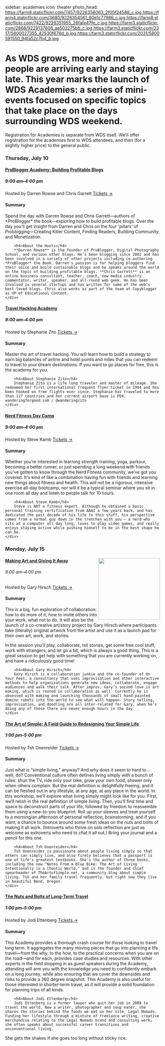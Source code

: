 sidebar: academies
icon: theater
photo_head: https://farm8.staticflickr.com/7457/9226356063_2f05f24588_c.jpg,https://farm4.staticflickr.com/3680/9226354561_60e1c77986_c.jpg,https://farm8.staticflickr.com/7422/9226351955_26fafe47fe_c.jpg,https://farm3.staticflickr.com/2868/9229137606_aa502275bb_c.jpg,https://farm3.staticflickr.com/2317/5800027355_42530f678d_b.jpg,https://farm3.staticflickr.com/2031/5800591550_94fa52c7b4_b.jpg

# As WDS grows, more and more people are arriving early and staying late. This year marks the launch of WDS Academies: a series of mini-events focused on specific topics that take place on the days surrounding WDS weekend. 

Registration for Academies is separate from WDS itself. We'll offer registration for the academies first to WDS attendees, and then (for a slightly higher price) to the general public.

<div class="zig-zags_blue"></div>

<a name="problogger"></a>
### Thursday, July 10


<div class="collapsable-box collapsable-box-open">
	<a href="https://www.eventbrite.com/e/wds-academy-problogger-academy-building-profitable-blogs-tickets-11339594031"><h4>ProBlogger Academy: Building Profitable Blogs</h4></a>
	<h5>9:00 am–4:00 pm</h5>
	Hosted by Darren Rowse and Chris Garrett
	<a href="https://www.eventbrite.com/e/wds-academy-problogger-academy-building-profitable-blogs-tickets-11339594031" class="button">Tickets &rarr;</a>
	<div class="collapsable-content">
		<h4>Summary</h4>
		Spend the day with Darren Rowse and Chris Garrett—authors of *ProBlogger* the book—exploring how to build profitable blogs. Over the day you'll get insight from Darren and Chris on the four 'pillars' of Problogging—Creating Killer Content, Finding Readers, Building Community, and Monetization.
		
		<h4>About the Hosts</h4>
		**Darren Rowse** is the founder of ProBlogger, Digital Photography School, and various other blogs. He’s been blogging since 2002 and has been involved in a variety of other projects including co-authoring *ProBlogger* the Book. Darren's passion is for helping bloggers find their voice and build sustainable blogs and he speaks around the world on the topic of building profitable blogs. **Chris Garrett** is an online business consultant, teacher, coach, new media industry commentator, writer, speaker, and all-round web geek. He has been involved in several startups and has written for some of the web’s best-loved blogs. Chris also works as part of the team at Copyblogger as VP of Educational Content.
	</div>
</div>


<a name="travel-hacking"></a>
<div class="line-canvas"></div>

<div class="collapsable-box collapsable-box-open">
	<a href="https://www.eventbrite.com/e/wds-academy-travel-hacking-tickets-11392203387"><h4>Travel Hacking Academy</h4></a>
	<h5>9:00 am–4:00 pm</h5>
	Hosted by Stephanie Zito
	<a href="https://www.eventbrite.com/e/wds-academy-travel-hacking-tickets-11392203387" class="button">Tickets &rarr;</a>
	<div class="collapsable-content">
		<h4>Summary</h4>
		Master the art of travel hacking. You will learn how to build a strategy to earn big balances of airline and hotel points and miles that you can redeem to travel to your dream destinations. If you want to go places for free, this is the academy for you.

		<h4>About Stephanie Zito</h4>
		Stephanie Zito is a life long traveler and master of mileage. She redeemed her first international frequent flyer ticket in 1994 and has been hooked on free flights ever since. Stephanie has traveled to more than 117 countries and her current airport base is PDX. wanderingforgood.com / @wanderingzito
	</div>
</div>

<a name="nerd-fitness"></a>
<div class="line-canvas"></div>

<div class="collapsable-box collapsable-box-open">
	<a href="#"><h4>Nerd Fitness Day Camp</h4></a>
	<h5>9:00 am–4:00 pm</h5>
	Hosted by Steve Kamb
	<a href="#" class="button">Tickets &rarr;</a>
	<div class="collapsable-content">
		<h4>Summary</h4>
		Whether you’re interested in learning strength training, yoga, parkour, becoming a better runner, or just spending a long weekend with friends you’ve gotten to know through the Nerd Fitness community, we’ve got you covered. It's kind of like a combination having fun with friends and learning new things about fitness and health.  This will not be a rigorous, intensive exercise all-day bootcamp, nor will it be a typical seminar where you sit in one room all day and listen to people talk for 10 hours.

		<h4>About Steve Kamb</h4>
		Steve is NOT a fitness expert. Although he obtained a basic personal training certification from AAAI a few years back, and has dedicated the past decade of his life to this stuff, his perspective comes from a normal guy down in the trenches with you – a nerd who sits at a computer all day long, loves to play video games, and really enjoys staying active while pushing himself to be in the best shape he can be.
	</div>
</div>

<div class="zig-zags_blue"></div>

<a name="making-art"></a>
### Monday, July 15

<div class="collapsable-box collapsable-box-open">
	<img src="http://imgs.wds.fm/icon_sprites_Speaker_Photos_Gary_Hirsch.png" align="right" height="200"> <a href="https://www.eventbrite.com/e/wds-academy-making-art-and-giving-it-away-tickets-11351507665"><h4>Making Art and Giving It Away</h4></a>
	<h6>9:00 am–4:00 pm</h6>
	Hosted by Gary Hirsch
	<a href="https://www.eventbrite.com/e/wds-academy-making-art-and-giving-it-away-tickets-11351507665" class="button">Tickets &rarr;</a>
	<div class="collapsable-content">
		<h4>Summary</h4>
		This is a big, fun exploration of collaboration: how to do more of it, how to invite others into your work, what not to do. It will also be the launch of a co-creative art/story project by Gary Hirsch where participants take (literally) original artwork from the artist and use it as a launch pad for their own art, work, and stories.

In the session you'll play, collaborate, tell stories, get some free cool stuff, work with strangers, and let go a bit, which is always a good thing. This is a great session to get help with something that you are currently working on, and have a ridiculously good time!

		<h4>About Gary Hirsch</h4>
		Gary Hirsch is a collaboration junkie and the co-founder of On Your Feet, a consultancy that uses improvisation and other interactive methods to help organizations generate new ideas, collaborate, engage audiences and walk their talk. After improv, Gary’s second love is art making, which is rooted in collaboration as well. Currently he is obsessed with making and launching thousands of small hand-painted domino robots into the world to see what will happen. Story telling, improvisation, and doodling are all inter-related for Gary, when he’s doing any of these there are never enough hours in the day.
	</div>
</div>

<a name="art-of-simple"></a>
<div class="line-canvas"></div>

<div class="collapsable-box collapsable-box-open">
	<a href="https://www.eventbrite.com/e/wds-academy-the-art-of-simple-a-field-guide-to-redesigning-a-simple-life-tickets-11350996135"><h4>The Art of Simple: A Field Guide to Redesigning Your Simple Life</h4></a>
	<h5>1:00 pm–5:00 pm</h5>
	Hosted by Tsh Oxenreider
	<a href="https://www.eventbrite.com/e/wds-academy-the-art-of-simple-a-field-guide-to-redesigning-a-simple-life-tickets-11350996135" class="button">Tickets &rarr;</a>
	<div class="collapsable-content">
		<h4>Summary</h4>
		Just what is “simple living,” anyway? And why does it seem to hard to… well, do? Conventional culture often defines living simply with a bunch of rules: shun the TV, ride only your bike, grow your own food, shower only when others complain. But the real definition is delightfully freeing, and it can be fleshed out in any lifestyle, at any age, at any place in the world. In this workshop, we’ll explore what living simply might look like for you. First, we’ll relish in the real definition of simple living. Then, you’ll find time and space to deconstruct parts of your life, followed by freedom to reassemble them using a new-to-you blueprint. Roll up your sleeves and treat yourself to a morning/an afternoon of personal reflection, brainstorming, and if you want, a chance to bounce around some fresh ideas on the nuts and bolts of making it all work. (Introverts who thrive on solo reflection are just as welcome as extroverts who need to chat it all out.) Bring your journal and a pencil for this one.

		<h4>About Tsh Oxenreider</h4>
		Tsh Oxenreider is passionate about people living simply so that others can simply live, and also firmly believes that a passport is one of life's greatest textbooks. She's the author of three books, including the new "Notes From a Blue Bike: The Art of Living Intentionally in a Chaotic World," and is the founder and chief spearheader of TheArtofSimple.net, a community blog about simple living. Tsh and her family travel frequently, but right now they live in beautiful Bend, Oregon.
	</div>
</div>

<a name="long-term-travel"></a>
<div class="line-canvas"></div>

<div class="collapsable-box collapsable-box-open">
	<a href="https://www.eventbrite.com/e/wds-academy-the-nuts-and-bolts-of-long-term-travel-tickets-11448588035"><h4>The Nuts and Bolts of Long-Term Travel</h4></a>
	<h5>1:00 pm–5:00 pm</h5>
	Hosted by Jodi Ettenberg
	<a href="https://www.eventbrite.com/e/wds-academy-the-nuts-and-bolts-of-long-term-travel-tickets-11448588035" class="button">Tickets &rarr;</a>
	<div class="collapsable-content">
		<h4>Summary</h4>
		This Academy provides a thorough crash course for those looking to travel long term. It aggregates the many moving pieces that go into planning a life travel—from the why, to the how, to the practical concerns when you are on the road—and for each, provides case studies and resources. With other experts in the field stopping in as guest speakers during the Academy, attending will arm you with the knowledge you need to confidently embark on a long journey, while also ensuring that we cover the downsides and risks to provide a 360 degree snapshot. This Academy is also useful for those interested in shorter-term travel, as it will provide a solid foundation for planning trips of all kinds.

		<h4>About Jodi Ettenberg</h4>
		Jodi Ettenberg is a former lawyer who quit her job in 2008 to travel the world. Now a writer, photographer and soup eater, she shares the stories behind the foods we eat on her site, Legal Nomads. Funding her lifestyle through a mixture of freelance writing, creative merchandise relating to the Legal Nomads brand and consulting work, she often speaks about successful career transitions and unconventional living.

She gets the shakes if she goes too long without sticky rice.
	</div>
</div>
